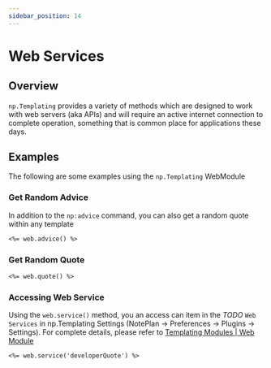 ```yaml
---
sidebar_position: 14
---
```


# Web Services

## Overview
`np.Templating` provides a variety of methods which are designed to work with web servers (aka APIs) and will require an active internet connection to complete operation, something that is common place for applications these days.

## Examples
The following are some examples using the `np.Templating` WebModule

### Get Random Advice
In addition to the `np:advice` command, you can also get a random quote within any template

```markdown
<%= web.advice() %>
```

### Get Random Quote

```markdown
<%= web.quote() %>
```

### Accessing Web Service
Using the `web.service()` method, you an access can item in the _TODO_ `Web Services` in np.Templating Settings (NotePlan -> Preferences -> Plugins -> Settings). For complete details, please refer to [Templating Modules | Web Module](/docs/templating-modules/web-module)

```markdown
<%= web.service('developerQuote') %>
```
